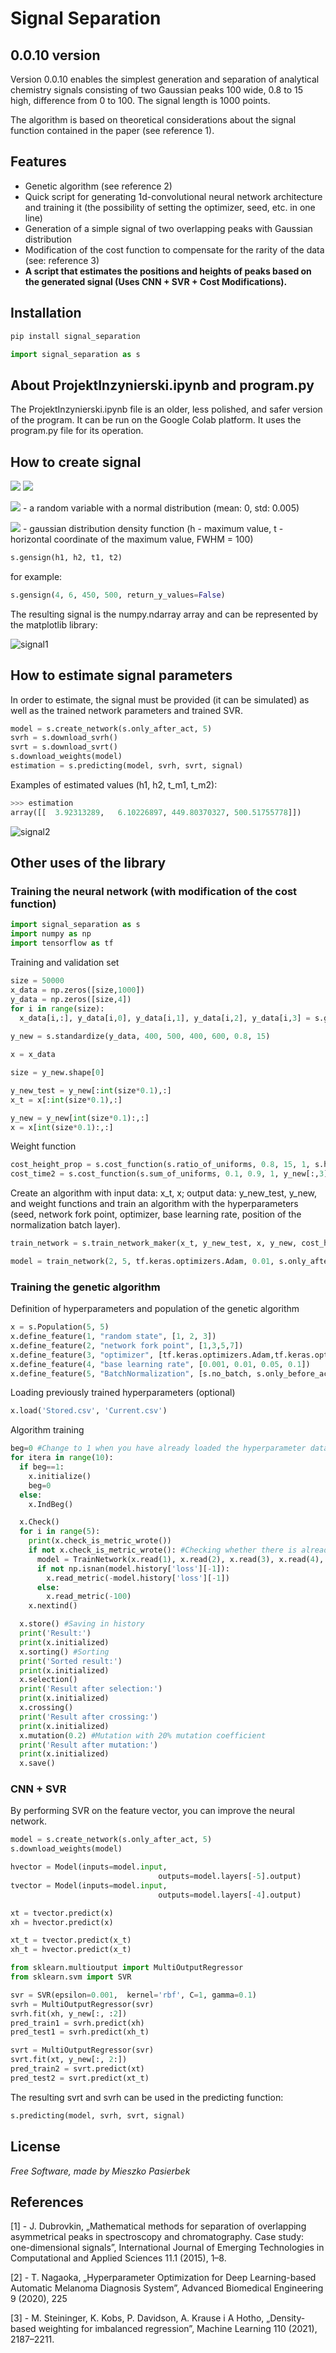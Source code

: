 # Signal Separation
## 0.0.10 version

Version 0.0.10 enables the simplest generation and separation of analytical chemistry signals consisting of two Gaussian peaks 100 wide, 0.8 to 15 high, difference from 0 to 100. The signal length is 1000 points.

The algorithm is based on theoretical considerations about the signal function contained in the paper (see reference 1).

## Features
- Genetic algorithm (see reference 2)
- Quick script for generating 1d-convolutional neural network architecture and training it (the possibility of setting the optimizer, seed, etc. in one line)
- Generation of a simple signal of two overlapping peaks with Gaussian distribution
- Modification of the cost function to compensate for the rarity of the data (see: reference 3)
- **A script that estimates the positions and heights of peaks based on the generated signal (Uses CNN + SVR + Cost Modifications).**


## Installation


```python
pip install signal_separation
```

```python
import signal_separation as s
```

## About ProjektInzynierski.ipynb and program.py

The ProjektInzynierski.ipynb file is an older, less polished, and safer version of the program. It can be run on the Google Colab platform. It uses the program.py file for its operation.

## How to create signal

<img src="https://render.githubusercontent.com/render/math?math=F(t) = G(h_1, t_{m1})%2B G(h_1, t_{m2})%2B N(0, 0.005)">
<img src="https://render.githubusercontent.com/render/math?math=t \in N_0, t<1000 ">

<img src="https://render.githubusercontent.com/render/math?math=N(0, 0.005)"> - a random variable with a normal distribution (mean: 0, std: 0.005)

<img src="https://render.githubusercontent.com/render/math?math=G(h, t)"> - gaussian distribution density function (h - maximum value, t - horizontal coordinate of the maximum value, FWHM = 100)


```python
s.gensign(h1, h2, t1, t2) 
```

for example:

```python
s.gensign(4, 6, 450, 500, return_y_values=False)
```

The resulting signal is the numpy.ndarray array and can be represented by the matplotlib library:

![signal1](https://user-images.githubusercontent.com/78937784/150026502-846d941f-15a2-4423-9642-46ec034cbeaf.png)


## How to estimate signal parameters

In order to estimate, the signal must be provided (it can be simulated) as well as the trained network parameters and trained SVR. 

```python
model = s.create_network(s.only_after_act, 5)
svrh = s.download_svrh()
svrt = s.download_svrt()
s.download_weights(model)
estimation = s.predicting(model, svrh, svrt, signal)
```

Examples of estimated values (h1, h2, t_m1, t_m2): 

```python
>>> estimation
array([[  3.92313289,   6.10226897, 449.80370327, 500.51755778]])
```

![signal2](https://user-images.githubusercontent.com/78937784/150026908-31aaf02b-17f1-4e7a-a942-557d8b3174a8.png)


## Other uses of the library

### Training the neural network (with modification of the cost function)

```python
import signal_separation as s
import numpy as np
import tensorflow as tf
```

Training and validation set
```python
size = 50000
x_data = np.zeros([size,1000])
y_data = np.zeros([size,4])
for i in range(size):
  x_data[i,:], y_data[i,0], y_data[i,1], y_data[i,2], y_data[i,3] = s.gensign_random(0.8, 15, 400, 500, 10)
  
y_new = s.standardize(y_data, 400, 500, 400, 600, 0.8, 15)

x = x_data

size = y_new.shape[0]

y_new_test = y_new[:int(size*0.1),:]
x_t = x[:int(size*0.1),:]

y_new = y_new[int(size*0.1):,:]
x = x[int(size*0.1):,:]
```

Weight function
```python
cost_height_prop = s.cost_function(s.ratio_of_uniforms, 0.8, 15, 1, s.height_ratio(s.destandardize_height(y_new[:,0], 0.8, 15),s.destandardize_height(y_new[:,1], 0.8, 15)), 0.00001)
cost_time2 = s.cost_function(s.sum_of_uniforms, 0.1, 0.9, 1, y_new[:,3], 0.00001)
```

Create an algorithm with input data: x_t, x; output data: y_new_test, y_new, and weight functions and train an algorithm with the hyperparameters (seed, network fork point, optimizer, base learning rate, position of the normalization batch layer). 

```python
train_network = s.train_network_maker(x_t, y_new_test, x, y_new, cost_height_prop, cost_time2)

model = train_network(2, 5, tf.keras.optimizers.Adam, 0.01, s.only_after_act)
```

### Training the genetic algorithm

Definition of hyperparameters and population of the genetic algorithm

```python
x = s.Population(5, 5)
x.define_feature(1, "random state", [1, 2, 3])
x.define_feature(2, "network fork point", [1,3,5,7])
x.define_feature(3, "optimizer", [tf.keras.optimizers.Adam,tf.keras.optimizers.SGD, tf.keras.optimizers.Adagrad])
x.define_feature(4, "base learning rate", [0.001, 0.01, 0.05, 0.1])
x.define_feature(5, "BatchNormalization", [s.no_batch, s.only_before_act, s.only_after_act, s.after_input, s.after_input_and_after_act, s.after_input_and_before_act])
```
Loading previously trained hyperparameters (optional)

```python
x.load('Stored.csv', 'Current.csv')
```

Algorithm training

```python
beg=0 #Change to 1 when you have already loaded the hyperparameter database and you do not want to reinitialize them
for itera in range(10):
  if beg==1:
    x.initialize()
    beg=0
  else:
    x.IndBeg()

  x.Check()
  for i in range(5):
    print(x.check_is_metric_wrote())
    if not x.check_is_metric_wrote(): #Checking whether there is already a counted metric in earlier individuals
      model = TrainNetwork(x.read(1), x.read(2), x.read(3), x.read(4), x.read(5))
      if not np.isnan(model.history['loss'][-1]):
        x.read_metric(-model.history['loss'][-1])
      else:
        x.read_metric(-100)
    x.nextind()

  x.store() #Saving in history
  print('Result:')
  print(x.initialized)
  x.sorting() #Sorting
  print('Sorted result:')
  print(x.initialized)
  x.selection() 
  print('Result after selection:')
  print(x.initialized)
  x.crossing()
  print('Result after crossing:')
  print(x.initialized)
  x.mutation(0.2) #Mutation with 20% mutation coefficient
  print('Result after mutation:')
  print(x.initialized)
  x.save()
```
  
### CNN + SVR

By performing SVR on the feature vector, you can improve the neural network. 

```python
model = s.create_network(s.only_after_act, 5)
s.download_weights(model)

hvector = Model(inputs=model.input,
                                 outputs=model.layers[-5].output)
tvector = Model(inputs=model.input,
                                 outputs=model.layers[-4].output)

xt = tvector.predict(x)
xh = hvector.predict(x)

xt_t = tvector.predict(x_t)
xh_t = hvector.predict(x_t)

from sklearn.multioutput import MultiOutputRegressor
from sklearn.svm import SVR

svr = SVR(epsilon=0.001,  kernel='rbf', C=1, gamma=0.1)
svrh = MultiOutputRegressor(svr)
svrh.fit(xh, y_new[:, :2])
pred_train1 = svrh.predict(xh)
pred_test1 = svrh.predict(xh_t)

svrt = MultiOutputRegressor(svr)
svrt.fit(xt, y_new[:, 2:])
pred_train2 = svrt.predict(xt)
pred_test2 = svrt.predict(xt_t)
```
The resulting svrt and svrh can be used in the predicting function:

```python
s.predicting(model, svrh, svrt, signal)
```

## License

*Free Software, 
made by Mieszko Pasierbek*

## References

[1] - J. Dubrovkin, „Mathematical methods for separation of overlapping asymmetrical peaks in spectroscopy and chromatography. Case study: one-dimensional signals”, International Journal of Emerging Technologies in Computational and Applied Sciences 11.1 (2015), 1–8.

[2] - T. Nagaoka, „Hyperparameter Optimization for Deep Learning-based Automatic Melanoma Diagnosis System”, Advanced Biomedical Engineering 9 (2020), 225

[3] - M. Steininger, K. Kobs, P. Davidson, A. Krause i A Hotho, „Density-based weighting for imbalanced regression”, Machine Learning 110 (2021), 2187–2211.
